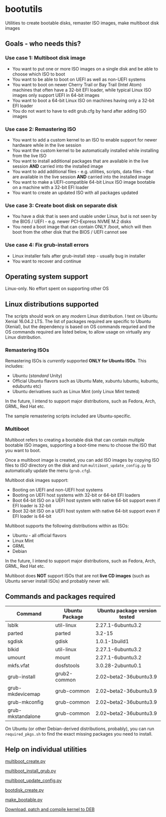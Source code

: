 # bootutils
Utilities to create bootable disks, remaster ISO images, make multiboot disk images

## Goals - who needs this?
### Use case 1: Multiboot disk image
- You want to put one or more ISO images on a single disk and be able to choose which ISO to boot
- You want to be able to boot on UEFI as well as non-UEFI systems
- You want to boot on newer Cherry Trail or Bay Trail (Intel Atom) machines that often have a 32-bit EFI loader, while typical Linux ISO images only support UEFI in 64-bit images
- You want to boot a 64-bit Linux ISO on machines having only a 32-bit EFI loader
- You do not want to have to edit grub.cfg by hand after adding ISO images

### Use case 2: Remastering ISO
- You want to add a custom kernel to an ISO to enable support for newer hardware while in the live session
- You want the custom kernel to be automatically installed while installing from the live ISO
- You want to install additional packages that are available in the live session **AND** carried into the installed image
- You want to add additional files - e.g. utilities, scripts, data files - that are available in the live session **AND** carried into the installed image
- You want to make a UEFI-compatible 64-bit Linux ISO image bootable on a machine with a 32-bit EFI loader
- You want to create an updated ISO with all packages updated

### Use case 3: Create boot disk on separate disk
- You have a disk that is seen and usable under Linux, but is not seen by the BIOS / UEFI - e.g. newer PCI-Express NVME M.2 disks
- You need a boot image that can contain ONLY /boot, which will then boot from the other disk that the BIOS / UEFI cannot see

### Use case 4: Fix grub-install errors
- Linux installer fails after grub-install step - usually bug in installer
- You want to recover and continue


## Operating system support
Linux-only. No effort spent on supporting other OS

## Linux distributions supported
The scripts should work on any *modern* Linux distribution. I test on Ubuntu Xenial 16.04.2 LTS. The list of packages required are specific to Ubuntu (Xenial), but the dependency is based on OS commands requried and the OS commands required are listed below, to allow usage on virtually any Linux distribution.

### Remastering ISOs
Remastering ISOs is *currently* supported **ONLY for Ubuntu ISOs**. This includes:

- Ubuntu (*standard* Unity)
- Official Ubuntu flavors such as Ubuntu Mate, xubuntu lubuntu, kubuntu, edubuntu etc)
- Ubuntu derivatives such as Linux Mint (only Linux Mint tested)

In the future, I intend to support major distributions, such as Fedora, Arch, GRML, Red Hat etc.

The sample remastering scripts included are Ubuntu-specific.

### Multiboot
Multiboot refers to creating a bootable disk that can contain multiple bootable ISO images, supporting a boot-time menu to choose the ISO that you want to boot.

Once a multiboot image is created, you can add ISO images by copying ISO files to *ISO* directory on the disk and run ```multiboot_update_config.py``` to automatically update the menu (```grub.cfg```).

Multiboot disk images support:
- Booting on UEFI and non-UEFI host systems
- Booting on UEFI host systems with 32-bit or 64-bit EFI loaders
- Boot 64-bit ISO on a UEFI host system with native 64-bit support even if EFI loader is 32-bit
- Boot 32-bit ISO on a UEFI host system with native 64-bit support even if EFI loader is 64-bit

Multiboot supports the following distributions within as ISOs:

- Ubuntu - all official flavors
- Linux Mint
- GRML
- Debian

In the future, I intend to support major distributions, such as Fedora, Arch, GRML, Red Hat etc.

Multiboot does **NOT** support ISOs that are not **live CD images** (such as Ubuntu server install ISOs) and probably never will.

## Commands and packages required

| Command | Ubuntu Package | Ubuntu package version tested |
| ------- | -------------- | ----------------------------- |
| lsblk | util-linux | 2.27.1-6ubuntu3.2 |
| parted | parted | 3.2-15 |
| sgdisk | gdisk | 1.0.1-1build1 |
| blkid | util-linux | 2.27.1-6ubuntu3.2 |
| umount | mount | 2.27.1-6ubuntu3.2 |
| mkfs.vfat | dosfstools | 3.0.28-2ubuntu0.1 |
| grub-install | grub2-common | 2.02~beta2-36ubuntu3.9 |
| grub-mkdevicemap | grub-common | 2.02~beta2-36ubuntu3.9 |
| grub-mkconfig | grub-common | 2.02~beta2-36ubuntu3.9 |
| grub-mkstandalone | grub-common | 2.02~beta2-36ubuntu3.9 |

On Ubuntu (or other Debian-derived distributions, probably), you can run ```required_pkgs.sh``` to find the exact missing packages you need to install.

## Help on individual utilities

[multiboot_create.py](docs_md/multiboot_create.md)

[multiboot_install_grub.py](docs_md/multiboot_install_grub.md)

[multiboot_update_config.py](docs_md/multiboot_update_config.md)

[bootdisk_create.py](docs_md/bootdisk_create.md)

[make_bootable.py](docs_md/make_bootable.md)

[Download, patch and compile kernel to DEB](docs_md/kernel_compile.md)

